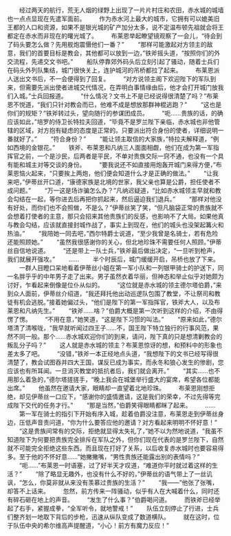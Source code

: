 　　经过两天的航行，荒无人烟的绿野上出现了一片片村庄和农田，赤水城的城墙也一点点显现在先遣军面前。
　　作为赤水河上最大的城市，它拥有可以媲美旧王都的人口和资源，如果不是银光城的矿产加分太多，说不定温布顿先祖就会将王都定在赤水而非现在的曙光城了。
　　布莱恩举起瞭望镜观察了一会儿，“待会到了码头要怎么做？先用舰炮震慑他们一番？”
　　“那样可能激起对方领主的敌意，我们的首要目标是教会，其他都可以放到一边，”铁斧摇头道，“按照你们的外交流程，先递交文书吧。”
　　船队停靠郊外码头后立刻引起了骚动，随着士兵们在码头外列队集结，城门很快关上，连护城河的吊桥都拉了起来。
　　布莱恩派人送出文书后，不一会便得到了回复。
　　“对方说领主阁下欢迎陛下的军队到来，但需要先派出使者进城交代情况，在弄明白事情缘由后，他才会打开城门放我们入城。”士兵回报道。
　　“什么情况？文书上不是已经说得很清楚了吗？”布莱恩不悦道，“我们只针对教会而已，他难不成是想放那群神棍逃跑？”
　　“这也是你们的规矩？”铁斧转过头，望向随行的参谋团成员。
　　“呃……贵族的话，的确应该如此，”培罗的侍卫长特拉夫回道，“毕竟不是罗兰陛下亲临，赤水城也非他管辖的区域，对方抱有疑虑的态度是正常的。只要派出符合身份的使者，详细说明一番就好了。”
　　“符合身份？”
　　“能让领主取信的大家族，”特拉夫解释道，“例如西境的金银花。”
　　铁斧、布莱恩和凡纳三人面面相觑，他们在成为第一军指挥官之前，一个是沙民，后两者是平民，不单对贵族交际一窍不通，也没有一个具有能和城主对等交谈的身份。
　　“要我说还不如直接用炮轰开城门来得方便，”布莱恩恼火起来，“只要挨上两炮，他们便会知道什么才是正确的做法。”
　　“让我来吧，”伊蒂丝开口道，“康德家族是北境的世家，我父亲也算是公爵，担任使者不成问题。”
　　“万一这是场诈骗怎么办？”凡纳迟疑道，“比如赤水城领主早就和教会勾结在一起，等你进去后再把你抓起来，然后逼迫我们退兵。”
　　“那样对他没有好处，而你们也不会照做，不是么？”伊蒂丝笑了笑，“但凡脑袋正常的贵族就不会想着打使者的主意，那只会招来其他贵族们的反感，也影响不了大局。如果他真与教会勾结，应该就直接封城作战了，事实上到现在，他们的城头也没架起篝火和热油。”
　　“我陪她一同去吧，”西尔特爵士说道，“至少我曾是名骑士，若有危险还能照顾她。”
　　“虽然我很感谢你的关心，但北地珍珠不需要任何人照顾。”伊蒂丝自信地说道。
　　“还是带上一队士兵，”铁斧最后做出决定，“一旦听到枪声，我们就展开强攻。”
　　……
　　半个时辰后，城门缓缓开启，吊桥也放了下来。
　　一群人目瞪口呆地看着伊蒂丝小姐在第一军小队和一列银甲骑士的护送下，同一名胖乎乎的中年男子走了出来。男子虽然衣着华丽，但神态和举止似乎对她颇为讨好，乍看起来倒像是位仆从似的。
　　“这位就是赤水城的领主德尔塔伯爵，”来到众人面前，伊蒂丝介绍道，“我还拜托他出动巡逻队包围了教堂，不让祭司和教徒有机会逃脱。”接着她偏过头，“他们是陛下的第一军指挥官，铁斧大人，以及布莱恩和凡纳先生。”
　　“铁斧……啥？”伯爵大概是第一次听到这样的介绍，不由得愣了愣。
　　“不用在意，”她笑道，“这是陛下习惯的叫法。”
　　“原来如此，”德尔塔清了清喉咙，“我早就听闻过四王子……不，国王陛下特立独行的行事风范，果然不同一般。那个……赤水城欢迎你们的到来，请问，陛下真的只是想清剿教会的叛乱分子吗？”
　　这人就是赤水城的领主？布莱恩惊讶的想，和预料中的形象也差太多了吧。
　　“没错，”铁斧一本正经地点头道，“我想陛下的文书已经写得很清楚了，教会试图吞并四大王国，谋反已成为事实，而永冬和狼心发生的惨剧，您应该也有所耳闻。一旦消灭教堂的抵抗者后，我们就会离开。”
　　“其实……也不用那么着急的，”德尔塔搓搓手，“晚上我会在城堡举行盛大的宴席，希望各位都能出席。”
　　他虽然在邀请大家，眼睛却一直望着北地珍珠。
　　布莱恩刚想拒绝，却见伊蒂丝一口应下，“感谢你的盛情邀请，这是我们的荣幸，不过先得等完成陛下交代的任务才行。”
　　“那是当然，”伯爵笑得眼睛都眯了起来。
　　……
　　第一军在骑士的指引下开始有序入城，趁着伯爵没注意，布莱恩走到伊蒂丝身边，压低声音责问道，“你为什么要答应他的邀请？对方看起来明明不怀好意！”
　　“这是贵族间常有的交际，拒绝就显得太失礼了，”她不以为然地说道，“我虽不知道陛下为何要把贵族完全排斥在军队之外，但你们现在代表的是罗兰陛下，自然就不可能完全拒绝这些东西。而且现在打好了关系，以后收复赤水城时也要容易得多。至于他的不怀好意……”她撇撇嘴，“男性贵族还能露出别的表情吗？”
　　“呃……”布莱恩一时语塞，过了好半天才叹道，“难道你平时就过着这样的生活？”
　　“除了略显无趣外，也没有什么不好的，”伊蒂丝的语气带上了一丝讥讽，“怎么，你莫非就从来没有羡慕过贵族的生活？”
　　“我——”他张了张嘴，却答不上话来。
　　忽然，前方传来一阵骚动，似乎有人在大喊着什么，同时还有碎石砸在地上的声音。
　　“发生了什么事？”伯爵喝问道。
　　而铁斧已经举起了右手，紧握成拳，“全军听令，就地警戒！”
　　队伍立刻停止了行进，士兵们整齐划一地取下背后的步枪，迅速从纵队变成了数道横队。
　　就在这时，位于队伍中央的希尔维高声提醒道，“小心！前方有魔力反应！”